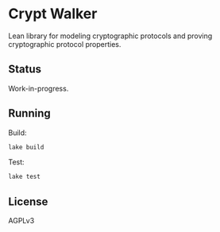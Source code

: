 # Crypt Walker

Lean library for modeling cryptographic protocols and proving cryptographic protocol properties.

## Status

Work-in-progress.


## Running

Build:

```bash
lake build
````

Test:

```bash
lake test
````


## License

AGPLv3

